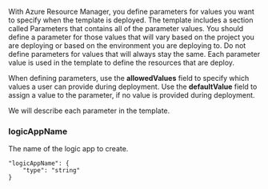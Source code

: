 With Azure Resource Manager, you define parameters for values you want to specify when the template is deployed. The template includes a section called Parameters that contains all of the parameter values.
You should define a parameter for those values that will vary based on the project you are deploying or based on the 
environment you are deploying to. Do not define parameters for values that will always stay the same. Each parameter value is used in the template to define the resources that are deploy. 

When defining parameters, use the **allowedValues** field to specify which values a user can provide during deployment. Use the **defaultValue** field to assign a value to the parameter, if no value is provided during deployment.

We will describe each parameter in the template.

### logicAppName
The name of the logic app to create.

    "logicAppName": {
        "type": "string"
    }
